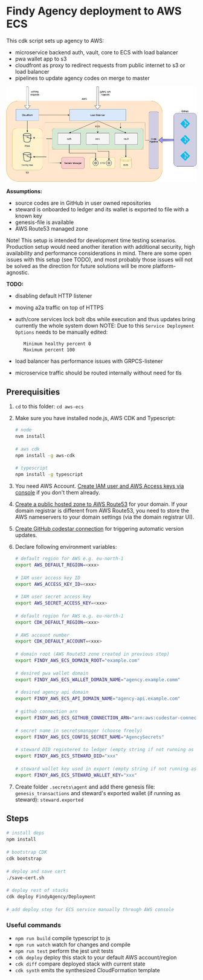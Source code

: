 # Findy Agency deployment to AWS ECS

This cdk script sets up agency to AWS:

- microservice backend auth, vault, core to ECS with load balancer
- pwa wallet app to s3
- cloudfront as proxy to redirect requests from public internet to s3 or load balancer
- pipelines to update agency codes on merge to master

![overview](./docs/arch.png)

**Assumptions:**

- source codes are in GitHub in user owned repositories
- steward is onboarded to ledger and its wallet is exported to file with a known key
- genesis-file is available
- AWS Route53 managed zone

Note! This setup is intended for development time testing scenarios.
Production setup would need another iteration with additional security, high availability and performance considerations in mind. There are some open issues with this setup (see TODO), and most probably those issues will not be solved as the direction for future solutions will be more platform-agnostic.

**TODO:**

- disabling default HTTP listener
- moving a2a traffic on top of HTTPS
- auth/core services lock bolt dbs while execution and thus updates bring currently the whole system down
  NOTE: Due to this `Service Deployment Options` needs to be manually edited:

  ```
     Minimum healthy percent 0
     Maximum percent 100
  ```

- load balancer has performance issues with GRPCS-listener
- microservice traffic should be routed internally without need for tls

## Prerequisities

1. `cd` to this folder: `cd aws-ecs`

1. Make sure you have installed node.js, AWS CDK and Typescript:

   ```bash
   # node
   nvm install

   # aws cdk
   npm install -g aws-cdk

   # typescript
   npm install -g typescript
   ```

1. You need AWS Account. [Create IAM user and AWS Access keys via console](https://docs.aws.amazon.com/IAM/latest/UserGuide/id_credentials_access-keys.html) if you don't them already.

1. [Create a public hosted zone to AWS Route53](https://docs.aws.amazon.com/Route53/latest/DeveloperGuide/CreatingHostedZone.html) for your domain. If your domain registrar is different from AWS Route53, you need to store the AWS nameservers to your domain settings (via the domain registrar UI).

1. [Create GitHub codestar connection](https://docs.aws.amazon.com/dtconsole/latest/userguide/connections-create-github.html) for triggering automatic version updates.

1. Declare following environment variables:

   ```bash
   # default region for AWS e.g. eu-north-1
   export AWS_DEFAULT_REGION=<xxx>

   # IAM user access key ID
   export AWS_ACCESS_KEY_ID=<xxx>

   # IAM user secret access key
   export AWS_SECRET_ACCESS_KEY=<xxx>

   # default region for AWS e.g. eu-north-1
   export CDK_DEFAULT_REGION=<xxx>

   # AWS account number
   export CDK_DEFAULT_ACCOUNT=<xxx>

   # domain root (AWS Route53 zone created in previous step)
   export FINDY_AWS_ECS_DOMAIN_ROOT="example.com"

   # desired pwa wallet domain
   export FINDY_AWS_ECS_WALLET_DOMAIN_NAME="agency.example.comm"

   # desired agency api domain
   export FINDY_AWS_ECS_API_DOMAIN_NAME="agency-api.example.com"

   # github connection arn
   export FINDY_AWS_ECS_GITHUB_CONNECTION_ARN="arn:aws:codestar-connections:us-east-1:xxx:connection/xxx"

   # secret name in secretsmanager (choose freely)
   export FINDY_AWS_ECS_CONFIG_SECRET_NAME="AgencySecrets"

   # steward DID registered to ledger (empty string if not running as steward)
   export FINDY_AWS_ECS_STEWARD_DID="xxx"

   # steward wallet key used in export (empty string if not running as steward)
   export FINDY_AWS_ECS_STEWARD_WALLET_KEY="xxx"

   ```

1. Create folder `.secrets\agent` and add there genesis file: `genesis_transactions` and steward's exported wallet (if running as steward): `steward.exported`

## Steps

```bash
# install deps
npm install

# bootstrap CDK
cdk bootstrap

# deploy and save cert
./save-cert.sh

# deploy rest of stacks
cdk deploy FindyAgency/Deployment

# add deploy step for ECS service manually through AWS console
```

### Useful commands

- `npm run build` compile typescript to js
- `npm run watch` watch for changes and compile
- `npm run test` perform the jest unit tests
- `cdk deploy` deploy this stack to your default AWS account/region
- `cdk diff` compare deployed stack with current state
- `cdk synth` emits the synthesized CloudFormation template
